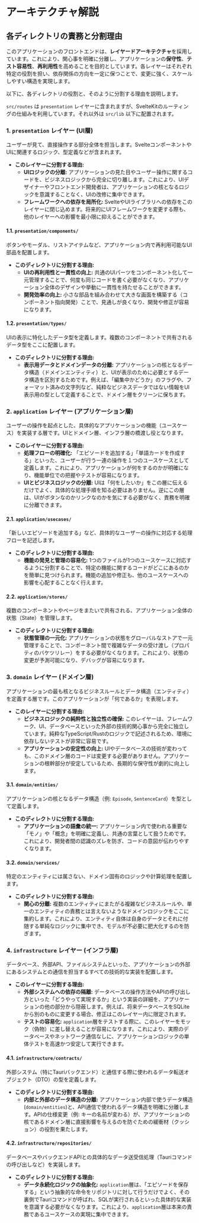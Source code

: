 # アーキテクチャ解説

## 各ディレクトリの責務と分割理由

このアプリケーションのフロントエンドは、**レイヤードアーキテクチャ**を採用しています。これにより、関心事を明確に分離し、アプリケーションの**保守性**、**テスト容易性**、**再利用性**を高めることを目的としています。各レイヤーはそれぞれ特定の役割を担い、依存関係の方向を一定に保つことで、変更に強く、スケールしやすい構造を実現します。

以下に、各ディレクトリの役割と、そのように分割する理由を説明します。

`src/routes` は `presentation` レイヤーに含まれますが、SvelteKitのルーティングの仕組みを利用しています。それ以外は `src/lib` 以下に配置されます。

### 1. `presentation` レイヤー (UI層)

ユーザーが見て、直接操作する部分全体を担当します。SvelteコンポーネントやUIに関連するロジック、型定義などが含まれます。

* **このレイヤーに分割する理由:**
    * **UIロジックの分離:** アプリケーションの見た目やユーザー操作に関するコードを、ビジネスロジックから完全に切り離します。これにより、UIデザイナーやフロントエンド開発者は、アプリケーションの核となるロジックを意識することなく、UIの改修に集中できます。
    * **フレームワークへの依存を局所化:** SvelteやUIライブラリへの依存をこのレイヤーに閉じ込めます。将来的にUIフレームワークを変更する際も、他のレイヤーへの影響を最小限に抑えることができます。

#### 1.1. `presentation/components/`

ボタンやモーダル、リストアイテムなど、アプリケーション内で再利用可能なUI部品を配置します。

* **このディレクトリに分割する理由:**
    * **UIの再利用性と一貫性の向上:** 共通のUIパーツをコンポーネント化して一元管理することで、何度も同じコードを書く必要がなくなり、アプリケーション全体のデザインや挙動に一貫性を持たせることができます。
    * **開発効率の向上:** 小さな部品を組み合わせて大きな画面を構築する（コンポーネント指向開発）ことで、見通しが良くなり、開発や修正が容易になります。

#### 1.2. `presentation/types/`

UIの表示に特化したデータ型を定義します。複数のコンポーネントで共有されるデータ型をここに配置します。

* **このディレクトリに分割する理由:**
    * **表示用データとドメインデータの分離:** アプリケーションの核となるデータ構造（ドメインエンティティ）と、UIが表示のために必要とするデータ構造を区別するためです。例えば、「編集中かどうか」のフラグや、フォーマット済みの文字列など、純粋なビジネスデータではない情報をUI表示用の型として定義することで、ドメイン層をクリーンに保ちます。

### 2. `application` レイヤー (アプリケーション層)

ユーザーの操作を起点とした、具体的なアプリケーションの機能（ユースケース）を実装する層です。UIとドメイン層、インフラ層の橋渡し役となります。

* **このレイヤーに分割する理由:**
    * **処理フローの明確化:** 「エピソードを追加する」「単語カードを作成する」といった、ユーザーが行う一連の操作を１つのユースケースとして定義します。これにより、アプリケーションが何をするのかが明確になり、機能単位での把握やテストが容易になります。
    * **UIとビジネスロジックの分離:** UIは「何をしたいか」をこの層に伝えるだけでよく、具体的な処理手順を知る必要はありません。逆にこの層は、UIがボタンなのかリンクなのかを気にする必要がなく、責務を明確に分離できます。

#### 2.1. `application/usecases/`

「新しいエピソードを追加する」など、具体的なユーザーの操作に対応する処理フローを記述します。

* **このディレクトリに分割する理由:**
    * **機能の発見と管理の容易化:** 1つのファイルが1つのユースケースに対応するように分割することで、特定の機能に関するコードがどこにあるのかを簡単に見つけられます。機能の追加や修正も、他のユースケースへの影響を心配することなく行えます。

#### 2.2. `application/stores/`

複数のコンポーネントやページをまたいで共有される、アプリケーション全体の状態（State）を管理します。

* **このディレクトリに分割する理由:**
    * **状態管理の一元化:** アプリケーションの状態をグローバルなストアで一元管理することで、コンポーネント間で複雑なデータの受け渡し（プロパティのバケツリレー）をする必要がなくなります。これにより、状態の変更が予測可能になり、デバッグが容易になります。

### 3. `domain` レイヤー (ドメイン層)

アプリケーションの最も核となるビジネスルールとデータ構造（エンティティ）を定義する層です。このアプリケーションが「何であるか」を表現します。

* **このレイヤーに分割する理由:**
    * **ビジネスロジックの純粋性と独立性の確保:** このレイヤーは、フレームワーク、UI、データベースといった外部の技術的関心事から完全に独立しています。純粋なTypeScript/Rustのロジックで記述されるため、環境に依存しないテストが非常に容易です。
    * **アプリケーションの安定性の向上:** UIやデータベースの技術が変わっても、このドメイン層のコードは変更する必要がありません。アプリケーションの根幹部分が安定しているため、長期的な保守性が劇的に向上します。

#### 3.1. `domain/entities/`

アプリケーションの核となるデータ構造（例: `Episode`, `SentenceCard`）を型として定義します。

* **このディレクトリに分割する理由:**
    * **アプリケーションの語彙の統一:** アプリケーション内で使われる重要な「モノ」や「概念」を明確に定義し、共通の言葉として扱うためです。これにより、開発者間の認識のズレを防ぎ、コードの意図が伝わりやすくなります。

#### 3.2. `domain/services/`

特定のエンティティには属さない、ドメイン固有のロジックや計算処理を配置します。

* **このディレクトリに分割する理由:**
    * **関心の分離:** 複数のエンティティにまたがる複雑なビジネスルールや、単一のエンティティの責務とは言えないようなドメインロジックをここに集約します。これにより、エンティティ自体は自身のデータとそれに付随する単純なロジックに集中でき、モデルが不必要に肥大化するのを防ぎます。

### 4. `infrastructure` レイヤー (インフラ層)

データベース、外部API、ファイルシステムといった、アプリケーションの外部にあるシステムとの通信を担当するすべての技術的な実装を配置します。

* **このレイヤーに分割する理由:**
    * **外部システムへの依存の隔離:** データベースの操作方法やAPIの呼び出し方といった「どうやって実現するか」という実装の詳細を、アプリケーションの他の部分から隠蔽します。例えば、将来データベースをSQLiteから別のものに変更する場合、修正はこのレイヤー内に限定されます。
    * **テストの容易化:** `application`層をテストする際に、このレイヤーをモック（偽物）に差し替えることが容易になります。これにより、実際のデータベースやネットワーク通信なしに、アプリケーションロジックの単体テストを高速かつ安定して実行できます。

#### 4.1. `infrastructure/contracts/`

外部システム（特にTauriバックエンド）と通信する際に使われるデータ転送オブジェクト（DTO）の型を定義します。

* **このディレクトリに分割する理由:**
    * **内部と外部のデータ構造の分離:** アプリケーション内部で使うデータ構造 (`domain/entities`)と、API通信で使われるデータ構造を明確に分離します。APIの仕様変更（例: キーの名前が変わる）が、アプリケーションの核であるドメイン層に直接影響を与えるのを防ぐための緩衝材（クッション）の役割を果たします。

#### 4.2. `infrastructure/repositories/`

データベースやバックエンドAPIとの具体的なデータ送受信処理（Tauriコマンドの呼び出しなど）を実装します。

* **このディレクトリに分割する理由:**
    * **データ永続化ロジックの抽象化:** `application`層は、「エピソードを保存する」という抽象的な命令をリポジトリに対して行うだけでよく、その裏側でTauriコマンドが呼ばれ、SQLが実行されるといった具体的な実装を意識する必要がなくなります。これにより、`application`層は本来の責務であるユースケースの実現に集中できます。